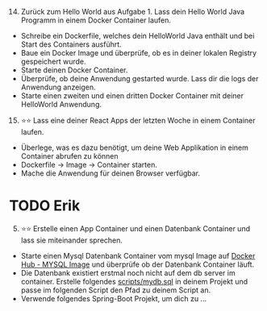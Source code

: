 
14. Zurück zum Hello World aus Aufgabe 1. Lass dein Hello World Java Programm in einem Docker Container laufen.
- Schreibe ein Dockerfile, welches dein HelloWorld Java enthält und bei Start des Containers ausführt.
- Baue ein Docker Image und überprüfe, ob es in deiner lokalen Registry gespeichert wurde.
- Starte deinen Docker Container. 
- Überprüfe, ob deine Anwendung gestarted wurde. Lass dir die logs der Anwendung anzeigen.
- Starte einen zweiten und einen dritten Docker Container mit deiner HelloWorld Anwendung.

15. ⭐️⭐️ Lass eine deiner React Apps der letzten Woche in einem Container laufen.
- Überlege, was es dazu benötigt, um deine Web Applikation in einem Container abrufen zu können
- Dockerfile -> Image -> Container starten.
- Mache die Anwendung für deinen Browser verfügbar.

# TODO Erik

5. ⭐️⭐️ Erstelle einen App Container und einen Datenbank Container und lass sie miteinander sprechen. 
- Starte einen Mysql Datenbank Container vom mysql Image auf [Docker Hub - MYSQL Image](https://hub.docker.com/_/mysql) und überprüfe ob der Datenbank Container läuft. 
- Die Datenbank existiert erstmal noch nicht auf dem db server im container. Erstelle folgendes 
[scripts/mydb.sql](../scripts/mydb.sql) in deinem Projekt und passe im folgenden Script den Pfad zu deinem Script an.
- Verwende folgendes Spring-Boot Projekt, um dich zu
...

